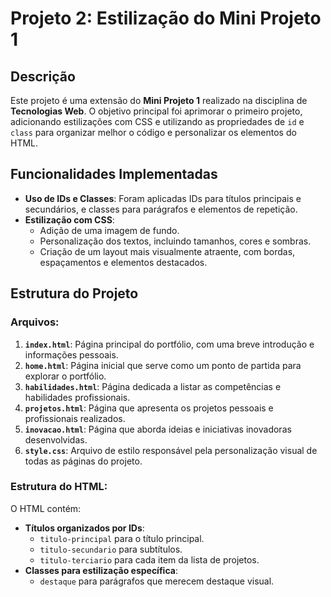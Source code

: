 # Projeto 2: Estilização do Mini Projeto 1

## Descrição
Este projeto é uma extensão do **Mini Projeto 1** realizado na disciplina de **Tecnologias Web**. O objetivo principal foi aprimorar o primeiro projeto, adicionando estilizações com CSS e utilizando as propriedades de `id` e `class` para organizar melhor o código e personalizar os elementos do HTML.

## Funcionalidades Implementadas
- **Uso de IDs e Classes**: Foram aplicadas IDs para títulos principais e secundários, e classes para parágrafos e elementos de repetição.
- **Estilização com CSS**:
  - Adição de uma imagem de fundo.
  - Personalização dos textos, incluindo tamanhos, cores e sombras.
  - Criação de um layout mais visualmente atraente, com bordas, espaçamentos e elementos destacados.

## Estrutura do Projeto
### Arquivos:
1. **`index.html`**: Página principal do portfólio, com uma breve introdução e informações pessoais.
2. **`home.html`**: Página inicial que serve como um ponto de partida para explorar o portfólio.
3. **`habilidades.html`**: Página dedicada a listar as competências e habilidades profissionais.
4. **`projetos.html`**: Página que apresenta os projetos pessoais e profissionais realizados.
5. **`inovacao.html`**: Página que aborda ideias e iniciativas inovadoras desenvolvidas.
6. **`style.css`**: Arquivo de estilo responsável pela personalização visual de todas as páginas do projeto.

### Estrutura do HTML:
O HTML contém:
- **Títulos organizados por IDs**:
  - `titulo-principal` para o título principal.
  - `titulo-secundario` para subtítulos.
  - `titulo-terciario` para cada item da lista de projetos.
- **Classes para estilização específica**:
  - `destaque` para parágrafos que merecem destaque visual.


